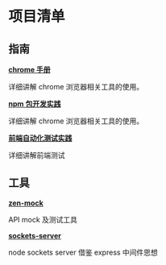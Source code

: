 # 项目清单
## 指南
**[chrome 手册](./chrome)** <Badge text="待完善" type="warning"/>

详细讲解 chrome 浏览器相关工具的使用。

**[npm 包开发实践](http://blog.zenheart.site/make-npm/#/)** <Badge text="已完成"/>

详细讲解 chrome 浏览器相关工具的使用。

**[前端自动化测试实践](https://github.com/zenHeart/frontend-test)** <Badge text="已完成"/>

详细讲解前端测试

## 工具

**[zen-mock](https://github.com/zenHeart/zen-mock/tree/master/packages/zen-mock)** <Badge text="已完成" />

API mock 及测试工具

**[sockets-server](https://github.com/zenHeart/sockets-server/tree/master)** <Badge text="已完成" />

node sockets server 借鉴 express 中间件思想

